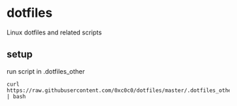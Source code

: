 # dotfiles
Linux dotfiles and related scripts

## setup

run script in .dotfiles_other

```
curl https://raw.githubusercontent.com/0xc0c0/dotfiles/master/.dotfiles_other/setup.sh | bash
```
